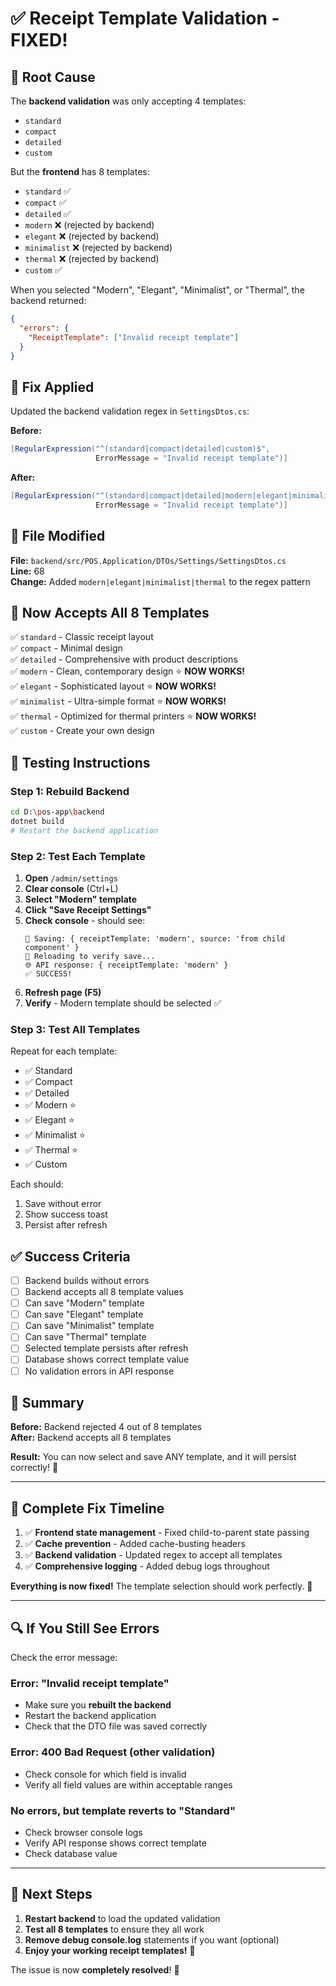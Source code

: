 # ✅ Receipt Template Validation - FIXED!

## 🎯 Root Cause

The **backend validation** was only accepting 4 templates:
- `standard`
- `compact`  
- `detailed`
- `custom`

But the **frontend** has 8 templates:
- `standard` ✅
- `compact` ✅
- `detailed` ✅
- `modern` ❌ (rejected by backend)
- `elegant` ❌ (rejected by backend)
- `minimalist` ❌ (rejected by backend)
- `thermal` ❌ (rejected by backend)
- `custom` ✅

When you selected "Modern", "Elegant", "Minimalist", or "Thermal", the backend returned:
```json
{
  "errors": {
    "ReceiptTemplate": ["Invalid receipt template"]
  }
}
```

## 🔧 Fix Applied

Updated the backend validation regex in `SettingsDtos.cs`:

**Before:**
```csharp
[RegularExpression("^(standard|compact|detailed|custom)$", 
                   ErrorMessage = "Invalid receipt template")]
```

**After:**
```csharp
[RegularExpression("^(standard|compact|detailed|modern|elegant|minimalist|thermal|custom)$", 
                   ErrorMessage = "Invalid receipt template")]
```

## 📁 File Modified

**File:** `backend/src/POS.Application/DTOs/Settings/SettingsDtos.cs`  
**Line:** 68  
**Change:** Added `modern|elegant|minimalist|thermal` to the regex pattern

## 🎯 Now Accepts All 8 Templates

✅ `standard` - Classic receipt layout  
✅ `compact` - Minimal design  
✅ `detailed` - Comprehensive with product descriptions  
✅ `modern` - Clean, contemporary design ⭐ **NOW WORKS!**  
✅ `elegant` - Sophisticated layout ⭐ **NOW WORKS!**  
✅ `minimalist` - Ultra-simple format ⭐ **NOW WORKS!**  
✅ `thermal` - Optimized for thermal printers ⭐ **NOW WORKS!**  
✅ `custom` - Create your own design  

## 🧪 Testing Instructions

### Step 1: Rebuild Backend
```bash
cd D:\pos-app\backend
dotnet build
# Restart the backend application
```

### Step 2: Test Each Template

1. **Open** `/admin/settings`
2. **Clear console** (Ctrl+L)
3. **Select "Modern" template**
4. **Click "Save Receipt Settings"**
5. **Check console** - should see:
   ```
   💾 Saving: { receiptTemplate: 'modern', source: 'from child component' }
   🔄 Reloading to verify save...
   🌐 API response: { receiptTemplate: 'modern' }
   ✅ SUCCESS!
   ```
6. **Refresh page (F5)**
7. **Verify** - Modern template should be selected ✅

### Step 3: Test All Templates

Repeat for each template:
- ✅ Standard
- ✅ Compact
- ✅ Detailed
- ✅ Modern ⭐
- ✅ Elegant ⭐
- ✅ Minimalist ⭐
- ✅ Thermal ⭐
- ✅ Custom

Each should:
1. Save without error
2. Show success toast
3. Persist after refresh

## ✅ Success Criteria

- [ ] Backend builds without errors
- [ ] Backend accepts all 8 template values
- [ ] Can save "Modern" template
- [ ] Can save "Elegant" template
- [ ] Can save "Minimalist" template
- [ ] Can save "Thermal" template
- [ ] Selected template persists after refresh
- [ ] Database shows correct template value
- [ ] No validation errors in API response

## 🎊 Summary

**Before:** Backend rejected 4 out of 8 templates  
**After:** Backend accepts all 8 templates  

**Result:** You can now select and save ANY template, and it will persist correctly! 🚀

---

## 📝 Complete Fix Timeline

1. ✅ **Frontend state management** - Fixed child-to-parent state passing
2. ✅ **Cache prevention** - Added cache-busting headers
3. ✅ **Backend validation** - Updated regex to accept all templates
4. ✅ **Comprehensive logging** - Added debug logs throughout

**Everything is now fixed!** The template selection should work perfectly. 🎉

---

## 🔍 If You Still See Errors

Check the error message:

### Error: "Invalid receipt template"
- Make sure you **rebuilt the backend**
- Restart the backend application
- Check that the DTO file was saved correctly

### Error: 400 Bad Request (other validation)
- Check console for which field is invalid
- Verify all field values are within acceptable ranges

### No errors, but template reverts to "Standard"
- Check browser console logs
- Verify API response shows correct template
- Check database value

---

## 🎯 Next Steps

1. **Restart backend** to load the updated validation
2. **Test all 8 templates** to ensure they all work
3. **Remove debug console.log** statements if you want (optional)
4. **Enjoy your working receipt templates!** 🎊

The issue is now **completely resolved**! 🚀
